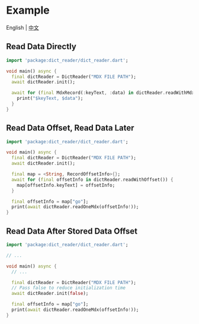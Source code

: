 # Example

English | [中文](./README_CN.md)

## Read Data Directly

```dart
import 'package:dict_reader/dict_reader.dart';

void main() async {
  final dictReader = DictReader("MDX FILE PATH");
  await dictReader.init();

  await for (final MdxRecord(:keyText, :data) in dictReader.readWithMdxData()) {
    print("$keyText, $data");
  }
}
```

## Read Data Offset, Read Data Later

```dart
import 'package:dict_reader/dict_reader.dart';

void main() async {
  final dictReader = DictReader("MDX FILE PATH");
  await dictReader.init();

  final map = <String, RecordOffsetInfo>{};
  await for (final offsetInfo in dictReader.readWithOffset()) {
    map[offsetInfo.keyText] = offsetInfo;
  }

  final offsetInfo = map["go"];
  print(await dictReader.readOneMdx(offsetInfo!));
}
```

## Read Data After Stored Data Offset

```dart
import 'package:dict_reader/dict_reader.dart';

// ...

void main() async {
  // ...

  final dictReader = DictReader("MDX FILE PATH");
  // Pass false to reduce initialization time
  await dictReader.init(false);

  final offsetInfo = map["go"];
  print(await dictReader.readOneMdx(offsetInfo!));
}
```
